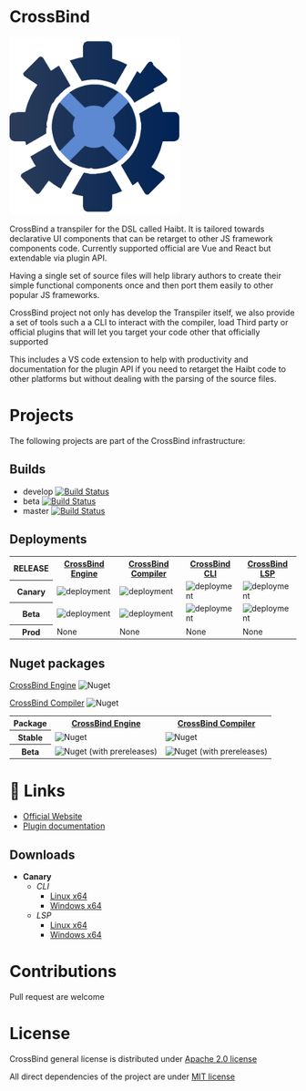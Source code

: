 ﻿# CrossBind

<img src="icon.png" alt="crossbind" width="300"/>

CrossBind a transpiler for the DSL called Haibt. It is tailored towards declarative
UI components that can be retarget to other JS framework components
code. Currently supported official are Vue and React but extendable via plugin API.

Having a single set of source files will help library authors to create their
simple functional components once and then port them easily to other popular JS frameworks.

CrossBind project not only has develop the Transpiler itself, we also provide
a set of tools such a a CLI to interact with the compiler, load Third party or
official plugins that will let you target your code other that officially supported

This includes a VS code extension to help with productivity and documentation for the plugin API
if you need to retarget the Haibt code to other platforms but without dealing with the parsing
of the source files.

# Projects

The following projects are part of the CrossBind infrastructure:

## Builds
- develop [![Build Status](https://dev.azure.com/sovize/CrossBind/_apis/build/status/ShulkMaster.crossbind?branchName=develop)](https://dev.azure.com/sovize/CrossBind/_build/latest?definitionId=4&branchName=develop)
- beta    [![Build Status](https://dev.azure.com/sovize/CrossBind/_apis/build/status/CrossBind?branchName=release%2Fv0.1.0)](https://dev.azure.com/sovize/CrossBind/_build/latest?definitionId=2&branchName=release%2F*)
- master  [![Build Status](https://dev.azure.com/sovize/CrossBind/_apis/build/status/ShulkMaster.crossbind?branchName=master)](https://dev.azure.com/sovize/CrossBind/_build/latest?definitionId=4&branchName=master)


## Deployments
<table>
    <tr>
        <th>RELEASE</th>
        <th><a href="CrossBind.Engine/README.md">CrossBind Engine</a></th>
        <th><a href="CrossBind.Compiler/README.md">CrossBind Compiler</a></th>
        <th><a href="CrossBind/README.md">CrossBind CLI</a></th>
        <th><a href="CrossBind.Lang/README.md">CrossBind LSP</a></th>
    </tr>
    <tr>
        <th>Canary</th>
        <td>
            <img src="https://vsrm.dev.azure.com/sovize/_apis/public/Release/badge/df07a3c2-4bca-419c-a1d5-1af6bc9cc1b8/1/1" alt="deployment"/>
        </td>
        <td>
            <img src="https://vsrm.dev.azure.com/sovize/_apis/public/Release/badge/df07a3c2-4bca-419c-a1d5-1af6bc9cc1b8/1/1" alt="deployment"/>
        </td>
        <td>
            <img src="https://vsrm.dev.azure.com/sovize/_apis/public/Release/badge/df07a3c2-4bca-419c-a1d5-1af6bc9cc1b8/1/1" alt="deployment"/>
        </td>
        <td>
            <img src="https://vsrm.dev.azure.com/sovize/_apis/public/Release/badge/df07a3c2-4bca-419c-a1d5-1af6bc9cc1b8/1/1" alt="deployment"/>
        </td>
    </tr>
    <tr>
        <th>Beta</th>
        <td>
            <img src="https://vsrm.dev.azure.com/sovize/_apis/public/Release/badge/df07a3c2-4bca-419c-a1d5-1af6bc9cc1b8/2/4" alt="deployment"/>
        </td>
        <td>
            <img src="https://vsrm.dev.azure.com/sovize/_apis/public/Release/badge/df07a3c2-4bca-419c-a1d5-1af6bc9cc1b8/2/4" alt="deployment"/>
        </td>
        <td>
            <img src="https://vsrm.dev.azure.com/sovize/_apis/public/Release/badge/df07a3c2-4bca-419c-a1d5-1af6bc9cc1b8/2/3" alt="deployment"/>
        </td>
        <td>
            <img src="https://vsrm.dev.azure.com/sovize/_apis/public/Release/badge/df07a3c2-4bca-419c-a1d5-1af6bc9cc1b8/2/3" alt="deployment"/>
        </td>
    </tr>
    <tr>
        <th>Prod</th>
        <td>None</td>
        <td>None</td>
        <td>None</td>
        <td>None</td>
    </tr>
</table>

## Nuget packages
<a href="CrossBind.Engine/README.md">CrossBind Engine</a> ![Nuget](https://img.shields.io/nuget/dt/CrossBind.Engine)

<a href="CrossBind.Compiler/README.md">CrossBind Compiler</a> ![Nuget](https://img.shields.io/nuget/dt/CrossBind.Compiler)
<table>
    <tr>
        <th>Package</th>
        <th><a href="CrossBind.Engine/README.md">CrossBind Engine</a></th>
        <th><a href="CrossBind.Compiler/README.md">CrossBind Compiler</a></th>
    </tr>
    <tr>
        <th>Stable</th>
        <td>
            <img alt="Nuget" src="https://img.shields.io/nuget/v/CrossBind.Engine">
        </td>
        <td>
           <img alt="Nuget" src="https://img.shields.io/nuget/v/CrossBind.Compiler">
        </td>
    </tr>
    <tr>
        <th>Beta</th>
        <td>
            <img alt="Nuget (with prereleases)" src="https://img.shields.io/nuget/vpre/CrossBind.Engine">
        </td>
        <td>
            <img alt="Nuget (with prereleases)" src="https://img.shields.io/nuget/vpre/CrossBind.Compiler">
        </td>
    </tr>
</table>

# :link: Links

- [Official Website](https://crossbind.dev/)
- [Plugin documentation](https://crossbind.dev/docs/beta/)

## Downloads
- __Canary__
    - *CLI*
        - [Linux x64](http://crossbind.dev/bin/latest/CrossBind)
        - [Windows x64](http://crossbind.dev/bin/latest/CrossBind.exe)
    - *LSP*
        - [Linux x64](http://crossbind.dev/bin/latest/CrossBind.Lang)
        - [Windows x64](http://crossbind.dev/bin/latest/CrossBind.Lang.exe)

# Contributions
Pull request are welcome

# License

CrossBind general license is distributed under [Apache 2.0 license](https://www.apache.org/licenses/LICENSE-2.0.html)

All direct dependencies of the project are under [MIT license](https://mit-license.org/)